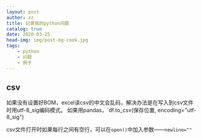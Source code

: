 ```yaml
---
layout: post
author: zz
title: 记录我的python问题
catalog: true
date: 2020-03-25
head-img: img/post-bg-cook.jpg
tags:
    - python
    - 问题
    - 例子
---
```


## csv

如果没有设置好BOM，excel读csv的中文会乱码，解决办法是在写入到csv文件时用utf-8_sig编码模式。
如果用pandas，`df.to_csv(保存位置, encoding="utf-8_sig")

csv文件打开时如果每行之间有空行，可以在`open()`中加入参数——`newline=""`
